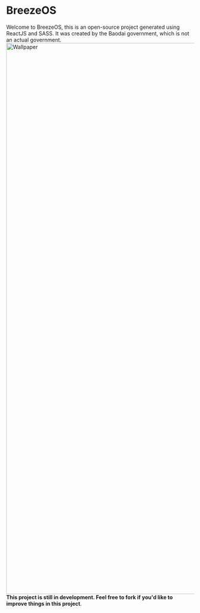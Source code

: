 # BreezeOS
Welcome to BreezeOS, this is an open-source project generated using ReactJS and SASS. It was created by the Baodai government, which is not an actual government.<br/>
<img width="1470" alt="Wallpaper" src="https://github.com/baodaigov/BreezeOS/assets/119743748/fdc8759c-cf80-4601-ac2b-7e17dda9255d"><br/>
**This project is still in development. Feel free to fork if you'd like to improve things in this project**.
